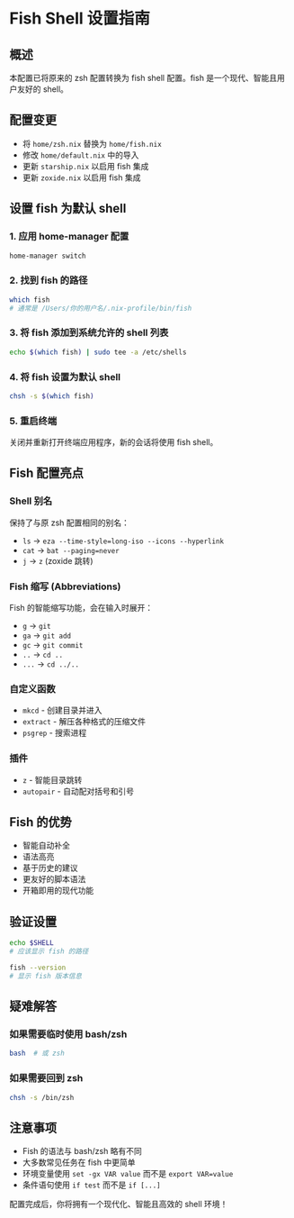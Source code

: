 # Fish Shell 设置指南

## 概述
本配置已将原来的 zsh 配置转换为 fish shell 配置。fish 是一个现代、智能且用户友好的 shell。

## 配置变更
- 将 `home/zsh.nix` 替换为 `home/fish.nix`
- 修改 `home/default.nix` 中的导入
- 更新 `starship.nix` 以启用 fish 集成
- 更新 `zoxide.nix` 以启用 fish 集成

## 设置 fish 为默认 shell

### 1. 应用 home-manager 配置
```bash
home-manager switch
```

### 2. 找到 fish 的路径
```bash
which fish
# 通常是 /Users/你的用户名/.nix-profile/bin/fish
```

### 3. 将 fish 添加到系统允许的 shell 列表
```bash
echo $(which fish) | sudo tee -a /etc/shells
```

### 4. 将 fish 设置为默认 shell
```bash
chsh -s $(which fish)
```

### 5. 重启终端
关闭并重新打开终端应用程序，新的会话将使用 fish shell。

## Fish 配置亮点

### Shell 别名
保持了与原 zsh 配置相同的别名：
- `ls` → `eza --time-style=long-iso --icons --hyperlink`
- `cat` → `bat --paging=never`
- `j` → `z` (zoxide 跳转)

### Fish 缩写 (Abbreviations)
Fish 的智能缩写功能，会在输入时展开：
- `g` → `git`
- `ga` → `git add`
- `gc` → `git commit`
- `..` → `cd ..`
- `...` → `cd ../..`

### 自定义函数
- `mkcd` - 创建目录并进入
- `extract` - 解压各种格式的压缩文件
- `psgrep` - 搜索进程

### 插件
- `z` - 智能目录跳转
- `autopair` - 自动配对括号和引号

## Fish 的优势
- 智能自动补全
- 语法高亮
- 基于历史的建议
- 更友好的脚本语法
- 开箱即用的现代功能

## 验证设置
```bash
echo $SHELL
# 应该显示 fish 的路径

fish --version
# 显示 fish 版本信息
```

## 疑难解答

### 如果需要临时使用 bash/zsh
```bash
bash  # 或 zsh
```

### 如果需要回到 zsh
```bash
chsh -s /bin/zsh
```

## 注意事项
- Fish 的语法与 bash/zsh 略有不同
- 大多数常见任务在 fish 中更简单
- 环境变量使用 `set -gx VAR value` 而不是 `export VAR=value`
- 条件语句使用 `if test` 而不是 `if [...]`

配置完成后，你将拥有一个现代化、智能且高效的 shell 环境！ 